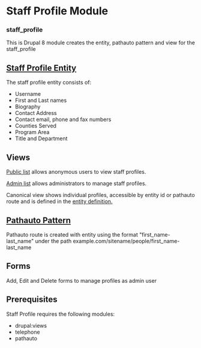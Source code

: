 # Staff Profile Module
### staff_profile
This is Drupal 8 module creates the entity, pathauto pattern and view for the staff_profile

## [Staff Profile Entity](src/Entity/StaffProfile.php)
The staff profile entity consists of:
* Username
* First and Last names
* Biography
* Contact Address
* Contact email, phone and fax numbers
* Counties Served
* Program Area
* Title and Department

## Views
[Public list](config/install/views.view.staff_profiles.yml) allows anonymous users to view staff profiles.

[Admin list](src/Entity/Controller/StaffProfileListBuilder.php) allows administrators to manage staff profiles.

Canonical view shows individual profiles, accessible by entity id or pathauto route and is defined in the [entity definition.](src/Entity/StaffProfile.php)

## [Pathauto Pattern](config/install/pathauto.pattern.staff_profiles.yml)
Pathauto route is created with entity using the format "first_name-last_name" under the path example.com/sitename/people/first_name-last_name

## Forms
Add, Edit and Delete forms to manage profiles as admin user

## Prerequisites
Staff Profile requires the following modules:
* drupal:views
* telephone
* pathauto
